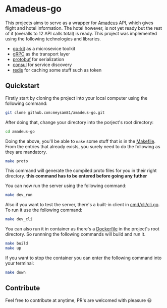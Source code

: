 # Amadeus-go
This projects aims to serve as a wrapper for [Amadeus](https://developers.amadeus.com) API, which gives flight and hotel information. The hotel however, is not yet ready but the rest of it (overalls to 12 API calls total) is ready. This project was implemented using the following technologies and libraries.
- [go-kit](https://gokit.io/) as a microsevice toolkit
- [gRPC](https://grpc.io/) as the transport layer
- [protobuf](https://developers.google.com/protocol-buffers/) for serialization
- [consul](https://www.consul.io/) for service discovery
- [redis](https://redis.io/) for caching some stuff such as token

## Quickstart
Firstly start by cloning the project into your local computer using the following command:
```bash
git clone github.com:meysam81/amadeus-go.git
```

After doing that, change your directory into the porject's root directory:
```bash
cd amadeus-go
```

Doing the above, you'll be able to `make` some stuff that is in the [Makefile](Makefile). From the entries that already exists, you surely need to do the following as they are mandatory.
```bash
make proto
```
This command will generate the compiled proto files for you in their right directory. **this command has to be entered before going any futher**

You can now run the server using the following command:
```bash
make dev_run
```

Also if you want to test the server, there's a built-in client in [cmd/cli/cli.go](cmd/cli/cli.go). To run it use the following command:
```bash
make dev_cli
```

You can also run it in container as there's a [Dockerfile](Dockerfile) in the project's root directory. So runnning the following commands will build and run it.
```bash
make build
make up
```

If you want to stop the container you can enter the following command into your terminal:
```bash
make down
```

## Contribute
Feel free to contribute at anytime, PR's are welcomed with pleasure :smiley:
